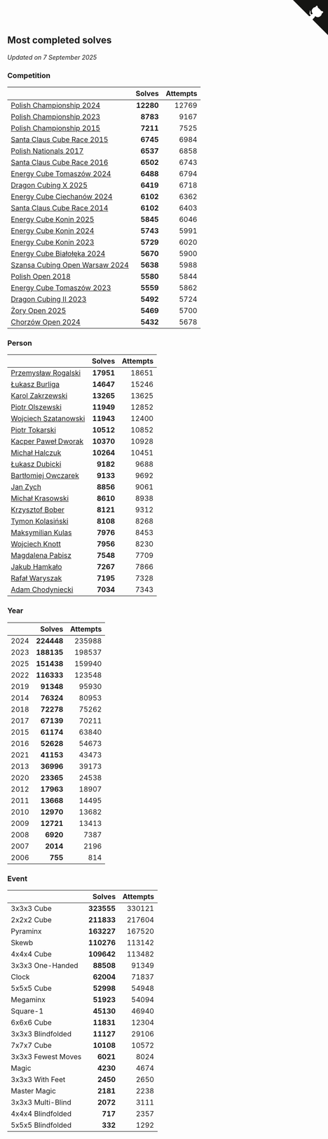 ## Most completed solves

*Updated on  7 September 2025*


### Competition

|  | Solves | Attempts |
| :--- | ---: | ---: |
| [Polish Championship 2024](https://www.worldcubeassociation.org/competitions/PolishChampionship2024) | **12280** | 12769 |
| [Polish Championship 2023](https://www.worldcubeassociation.org/competitions/PolishChampionship2023) | **8783** | 9167 |
| [Polish Championship 2015](https://www.worldcubeassociation.org/competitions/PolishChampionship2015) | **7211** | 7525 |
| [Santa Claus Cube Race 2015](https://www.worldcubeassociation.org/competitions/SantaClausCubeRace2015) | **6745** | 6984 |
| [Polish Nationals 2017](https://www.worldcubeassociation.org/competitions/PolishNationals2017) | **6537** | 6858 |
| [Santa Claus Cube Race 2016](https://www.worldcubeassociation.org/competitions/SantaClausCubeRace2016) | **6502** | 6743 |
| [Energy Cube Tomaszów 2024](https://www.worldcubeassociation.org/competitions/EnergyCubeTomaszowMazowiecki2024) | **6488** | 6794 |
| [Dragon Cubing X 2025](https://www.worldcubeassociation.org/competitions/DragonCubingX2025) | **6419** | 6718 |
| [Energy Cube Ciechanów 2024](https://www.worldcubeassociation.org/competitions/EnergyCubeCiechanow2024) | **6102** | 6362 |
| [Santa Claus Cube Race 2014](https://www.worldcubeassociation.org/competitions/SantaClausRace2014) | **6102** | 6403 |
| [Energy Cube Konin 2025](https://www.worldcubeassociation.org/competitions/EnergyCubeKonin2025) | **5845** | 6046 |
| [Energy Cube Konin 2024](https://www.worldcubeassociation.org/competitions/EnergyCubeKonin2024) | **5743** | 5991 |
| [Energy Cube Konin 2023](https://www.worldcubeassociation.org/competitions/EnergyCubeKonin2023) | **5729** | 6020 |
| [Energy Cube Białołęka 2024](https://www.worldcubeassociation.org/competitions/EnergyCubeBialoleka2024) | **5670** | 5900 |
| [Szansa Cubing Open Warsaw 2024](https://www.worldcubeassociation.org/competitions/SzansaCubingOpenWarsaw2024) | **5638** | 5988 |
| [Polish Open 2018](https://www.worldcubeassociation.org/competitions/PolishOpen2018) | **5580** | 5844 |
| [Energy Cube Tomaszów 2023](https://www.worldcubeassociation.org/competitions/EnergyCubeTomaszowMazowiecki2023) | **5559** | 5862 |
| [Dragon Cubing II 2023](https://www.worldcubeassociation.org/competitions/DragonCubingII2023) | **5492** | 5724 |
| [Żory Open 2025](https://www.worldcubeassociation.org/competitions/ZoryOpen2025) | **5469** | 5700 |
| [Chorzów Open 2024](https://www.worldcubeassociation.org/competitions/ChorzowOpen2024) | **5432** | 5678 |

### Person

|  | Solves | Attempts |
| :--- | ---: | ---: |
| [Przemysław Rogalski](https://www.worldcubeassociation.org/persons/2013ROGA02) | **17951** | 18651 |
| [Łukasz Burliga](https://www.worldcubeassociation.org/persons/2013BURL01) | **14647** | 15246 |
| [Karol Zakrzewski](https://www.worldcubeassociation.org/persons/2014ZAKR01) | **13265** | 13625 |
| [Piotr Olszewski](https://www.worldcubeassociation.org/persons/2013OLSZ02) | **11949** | 12852 |
| [Wojciech Szatanowski](https://www.worldcubeassociation.org/persons/2011SZAT01) | **11943** | 12400 |
| [Piotr Tokarski](https://www.worldcubeassociation.org/persons/2013TOKA01) | **10512** | 10852 |
| [Kacper Paweł Dworak](https://www.worldcubeassociation.org/persons/2020DWOR01) | **10370** | 10928 |
| [Michał Halczuk](https://www.worldcubeassociation.org/persons/2006HALC01) | **10264** | 10451 |
| [Łukasz Dubicki](https://www.worldcubeassociation.org/persons/2018DUBI01) | **9182** | 9688 |
| [Bartłomiej Owczarek](https://www.worldcubeassociation.org/persons/2013OWCZ01) | **9133** | 9692 |
| [Jan Zych](https://www.worldcubeassociation.org/persons/2014ZYCH01) | **8856** | 9061 |
| [Michał Krasowski](https://www.worldcubeassociation.org/persons/2013KRAS02) | **8610** | 8938 |
| [Krzysztof Bober](https://www.worldcubeassociation.org/persons/2013BOBE01) | **8121** | 9312 |
| [Tymon Kolasiński](https://www.worldcubeassociation.org/persons/2016KOLA02) | **8108** | 8268 |
| [Maksymilian Kulas](https://www.worldcubeassociation.org/persons/2021KULA02) | **7976** | 8453 |
| [Wojciech Knott](https://www.worldcubeassociation.org/persons/2011KNOT01) | **7956** | 8230 |
| [Magdalena Pabisz](https://www.worldcubeassociation.org/persons/2017PABI01) | **7548** | 7709 |
| [Jakub Hamkało](https://www.worldcubeassociation.org/persons/2018HAMK01) | **7267** | 7866 |
| [Rafał Waryszak](https://www.worldcubeassociation.org/persons/2013WARY01) | **7195** | 7328 |
| [Adam Chodyniecki](https://www.worldcubeassociation.org/persons/2017CHOD02) | **7034** | 7343 |

### Year

|  | Solves | Attempts |
| :--- | ---: | ---: |
| 2024 | **224448** | 235988 |
| 2023 | **188135** | 198537 |
| 2025 | **151438** | 159940 |
| 2022 | **116333** | 123548 |
| 2019 | **91348** | 95930 |
| 2014 | **76324** | 80953 |
| 2018 | **72278** | 75262 |
| 2017 | **67139** | 70211 |
| 2015 | **61174** | 63840 |
| 2016 | **52628** | 54673 |
| 2021 | **41153** | 43473 |
| 2013 | **36996** | 39173 |
| 2020 | **23365** | 24538 |
| 2012 | **17963** | 18907 |
| 2011 | **13668** | 14495 |
| 2010 | **12970** | 13682 |
| 2009 | **12721** | 13413 |
| 2008 | **6920** | 7387 |
| 2007 | **2014** | 2196 |
| 2006 | **755** | 814 |

### Event

|  | Solves | Attempts |
| :--- | ---: | ---: |
| 3x3x3 Cube | **323555** | 330121 |
| 2x2x2 Cube | **211833** | 217604 |
| Pyraminx | **163227** | 167520 |
| Skewb | **110276** | 113142 |
| 4x4x4 Cube | **109642** | 113482 |
| 3x3x3 One-Handed | **88508** | 91349 |
| Clock | **62004** | 71837 |
| 5x5x5 Cube | **52998** | 54948 |
| Megaminx | **51923** | 54094 |
| Square-1 | **45130** | 46940 |
| 6x6x6 Cube | **11831** | 12304 |
| 3x3x3 Blindfolded | **11127** | 29106 |
| 7x7x7 Cube | **10108** | 10572 |
| 3x3x3 Fewest Moves | **6021** | 8024 |
| Magic | **4230** | 4674 |
| 3x3x3 With Feet | **2450** | 2650 |
| Master Magic | **2181** | 2238 |
| 3x3x3 Multi-Blind | **2072** | 3111 |
| 4x4x4 Blindfolded | **717** | 2357 |
| 5x5x5 Blindfolded | **332** | 1292 |


<a href="https://github.com/noeruchangd/wca_statistics_vn" class="github-corner" aria-label="View source on Github"><svg width="80" height="80" viewBox="0 0 250 250" style="fill:#151513; color:#fff; position: absolute; top: 0; border: 0; right: 0;" aria-hidden="true"><path d="M0,0 L115,115 L130,115 L142,142 L250,250 L250,0 Z"></path><path d="M128.3,109.0 C113.8,99.7 119.0,89.6 119.0,89.6 C122.0,82.7 120.5,78.6 120.5,78.6 C119.2,72.0 123.4,76.3 123.4,76.3 C127.3,80.9 125.5,87.3 125.5,87.3 C122.9,97.6 130.6,101.9 134.4,103.2" fill="currentColor" style="transform-origin: 130px 106px;" class="octo-arm"></path><path d="M115.0,115.0 C114.9,115.1 118.7,116.5 119.8,115.4 L133.7,101.6 C136.9,99.2 139.9,98.4 142.2,98.6 C133.8,88.0 127.5,74.4 143.8,58.0 C148.5,53.4 154.0,51.2 159.7,51.0 C160.3,49.4 163.2,43.6 171.4,40.1 C171.4,40.1 176.1,42.5 178.8,56.2 C183.1,58.6 187.2,61.8 190.9,65.4 C194.5,69.0 197.7,73.2 200.1,77.6 C213.8,80.2 216.3,84.9 216.3,84.9 C212.7,93.1 206.9,96.0 205.4,96.6 C205.1,102.4 203.0,107.8 198.3,112.5 C181.9,128.9 168.3,122.5 157.7,114.1 C157.9,116.9 156.7,120.9 152.7,124.9 L141.0,136.5 C139.8,137.7 141.6,141.9 141.8,141.8 Z" fill="currentColor" class="octo-body"></path></svg></a><style>.github-corner:hover .octo-arm{animation:octocat-wave 560ms ease-in-out}@keyframes octocat-wave{0%,100%{transform:rotate(0)}20%,60%{transform:rotate(-25deg)}40%,80%{transform:rotate(10deg)}}@media (max-width:500px){.github-corner:hover .octo-arm{animation:none}.github-corner .octo-arm{animation:octocat-wave 560ms ease-in-out}}</style>
